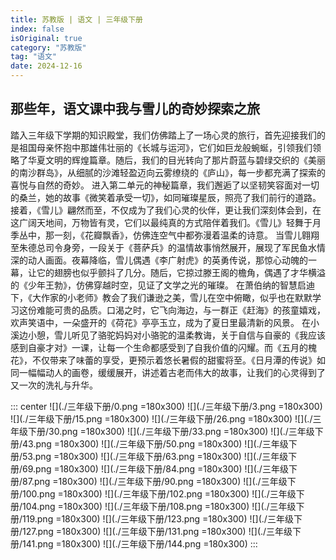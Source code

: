 ```yaml
---
title: 苏教版 | 语文 | 三年级下册
index: false
isOriginal: true
category: "苏教版"
tag: "语文"
date: 2024-12-16
---
```


## 那些年，语文课中我与雪儿的奇妙探索之旅
踏入三年级下学期的知识殿堂，我们仿佛踏上了一场心灵的旅行，首先迎接我们的是祖国母亲怀抱中那雄伟壮丽的《长城与运河》，它们如巨龙般蜿蜒，引领我们领略了华夏文明的辉煌篇章。随后，我们的目光转向了那片蔚蓝与碧绿交织的《美丽的南沙群岛》，从细腻的沙滩轻盈迈向云雾缭绕的《庐山》，每一步都充满了探索的喜悦与自然的奇妙。
进入第二单元的神秘篇章，我们邂逅了以坚韧笑容面对一切的桑兰，她的故事《微笑着承受一切》，如同璀璨星辰，照亮了我们前行的道路。接着，《雪儿》翩然而至，不仅成为了我们心灵的伙伴，更让我们深刻体会到，在这广阔天地间，万物皆有灵，它们以最纯真的方式陪伴着我们。《雪儿》轻舞于月季丛中，那一刻，《花瓣飘香》，仿佛连空气中都弥漫着温柔的诗意。
当雪儿翱翔至朱德总司令身旁，一段关于《菩萨兵》的温情故事悄然展开，展现了军民鱼水情深的动人画面。夜幕降临，雪儿偶遇《李广射虎》的英勇传说，那惊心动魄的一幕，让它的翅膀也似乎颤抖了几分。随后，它掠过滕王阁的檐角，偶遇了才华横溢的《少年王勃》，仿佛穿越时空，见证了文学之光的璀璨。
在萧伯纳的智慧启迪下，《大作家的小老师》教会了我们谦逊之美，雪儿在空中俯瞰，似乎也在默默学习这份难能可贵的品质。口渴之时，它飞向海边，与一群正《赶海》的孩童嬉戏，欢声笑语中，一朵盛开的《荷花》亭亭玉立，成为了夏日里最清新的风景。
在小溪边小憩，雪儿听见了骆驼妈妈对小骆驼的温柔教诲，关于自信与自豪的《我应该感到自豪才对》一课，让每一个生命都感受到了自我价值的闪耀。而《五月的槐花》，不仅带来了味蕾的享受，更预示着悠长暑假的甜蜜将至。《日月潭的传说》如同一幅幅动人的画卷，缓缓展开，讲述着古老而伟大的故事，让我们的心灵得到了又一次的洗礼与升华。

::: center
![](./三年级下册/0.png =180x300)
![](./三年级下册/3.png =180x300)
![](./三年级下册/15.png =180x300)
![](./三年级下册/26.png =180x300)
![](./三年级下册/30.png =180x300)
![](./三年级下册/33.png =180x300)
![](./三年级下册/43.png =180x300)
![](./三年级下册/50.png =180x300)
![](./三年级下册/53.png =180x300)
![](./三年级下册/63.png =180x300)
![](./三年级下册/69.png =180x300)
![](./三年级下册/84.png =180x300)
![](./三年级下册/87.png =180x300)
![](./三年级下册/90.png =180x300)
![](./三年级下册/100.png =180x300)
![](./三年级下册/102.png =180x300)
![](./三年级下册/104.png =180x300)
![](./三年级下册/108.png =180x300)
![](./三年级下册/119.png =180x300)
![](./三年级下册/123.png =180x300)
![](./三年级下册/127.png =180x300)
![](./三年级下册/131.png =180x300)
![](./三年级下册/141.png =180x300)
![](./三年级下册/144.png =180x300)
:::
